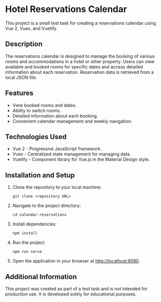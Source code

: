 # Hotel Reservations Calendar

This project is a small test task for creating a reservations calendar using Vue 2, Vuex, and Vuetify.

## Description

The reservations calendar is designed to manage the booking of various rooms and accommodations in a hotel or other property. Users can view available and booked rooms for specific dates and access detailed information about each reservation. Reservation data is retrieved from a local JSON file.

## Features

- View booked rooms and dates.
- Ability to switch rooms.
- Detailed information about each booking.
- Convenient calendar management and weekly navigation.

## Technologies Used

- Vue 2 - Progressive JavaScript framework.
- Vuex - Centralized state management for managing data.
- Vuetify - Component library for Vue.js in the Material Design style.

## Installation and Setup

1. Clone the repository to your local machine:

   ```
   git clone <repository URL>
   ```

2. Navigate to the project directory:

   ```
   cd calendar-reservations
   ```

3. Install dependencies:

   ```
   npm install
   ```

4. Run the project:

   ```
   npm run serve
   ```

5. Open the application in your browser at [http://localhost:8080](http://localhost:8080).

## Additional Information

This project was created as part of a test task and is not intended for production use. It is developed solely for educational purposes.
